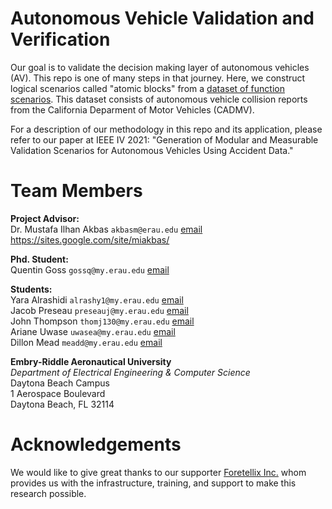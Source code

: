 # Autonomous Vehicle Validation and Verification
Our goal is to validate the decision making layer of autonomous vehicles (AV). This repo is one of many steps in that journey. Here, we construct logical scenarios called "atomic blocks" from a [dataset of function scenarios](https://www.dmv.ca.gov/portal/vehicle-industry-services/autonomous-vehicles/autonomous-vehicle-collision-reports/). This dataset consists of autonomous vehicle collision reports from the California Deparment of Motor Vehicles (CADMV).<br>

For a description of our methodology in this repo and its application, please refer to our paper at IEEE IV 2021: "Generation of Modular and Measurable Validation Scenarios for Autonomous Vehicles Using Accident Data."


<!-- AV accidents, separation to atomic blocks, simulation of variations, coverage analysis -->

# Team Members
**Project Advisor:** <br>
Dr. Mustafa Ilhan Akbas `akbasm@erau.edu` [email](mailto:akbasm@erau.edu)<br>
https://sites.google.com/site/miakbas/

**Phd. Student:** <br>
Quentin Goss `gossq@my.erau.edu` [email](mailto:gossq@my.erau.edu)<br>

**Students:**<br>
Yara Alrashidi `alrashy1@my.erau.edu` [email](mailto:ALRASHY1@my.erau.edu)<br>
Jacob Preseau `preseauj@my.erau.edu` [email](mailto:PRESEAUJ@my.erau.edu)<br>
John Thompson `thomj130@my.erau.edu` [email](mailto:THOMJ130@my.erau.edu)<br>
Ariane Uwase `uwasea@my.erau.edu` [email](mailto:UWASEA@my.erau.edu)<br>
Dillon Mead `meadd@my.erau.edu` [email](mailto:meadd@my.erau.edu)<br>

**Embry-Riddle Aeronautical University**<br>
*Department of Electrical Engineering & Computer Science*<br>
Daytona Beach Campus<br>
1 Aerospace Boulevard<br>
Daytona Beach, FL 32114

# Acknowledgements
We would like to give great thanks to our supporter [Foretellix Inc.](https://www.foretellix.com/) whom provides us with the infrastructure, training, and support to make this research possible. 
